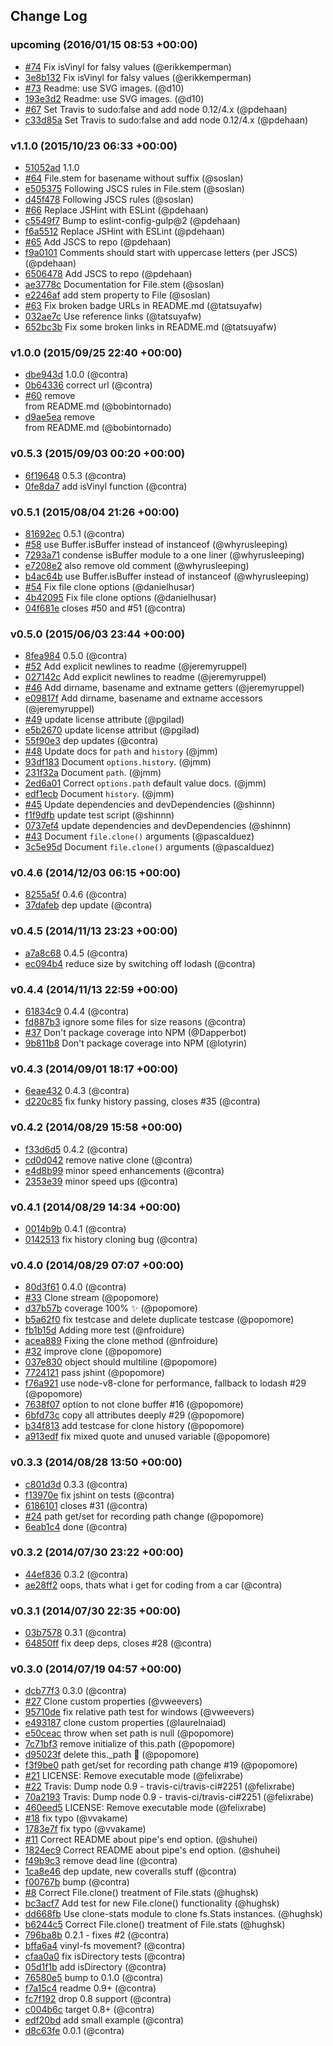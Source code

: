 ## Change Log

### upcoming (2016/01/15 08:53 +00:00)
- [#74](https://github.com/gulpjs/vinyl/pull/74) Fix isVinyl for falsy values (@erikkemperman)
- [3e8b132](https://github.com/gulpjs/vinyl/commit/3e8b132cd87bf5ab536ff7a4c6d660e33f5990b4) Fix isVinyl for falsy values (@erikkemperman)
- [#73](https://github.com/gulpjs/vinyl/pull/73) Readme: use SVG images. (@d10)
- [193e3d2](https://github.com/gulpjs/vinyl/commit/193e3d25f68c97593e011981e49db2c3e7a47d91) Readme: use SVG images. (@d10)
- [#67](https://github.com/gulpjs/vinyl/pull/67) Set Travis to sudo:false and add node 0.12/4.x (@pdehaan)
- [c33d85a](https://github.com/gulpjs/vinyl/commit/c33d85ab1d63fbcd272f7fb91d666006dab76d99) Set Travis to sudo:false and add node 0.12/4.x (@pdehaan)

### v1.1.0 (2015/10/23 06:33 +00:00)
- [51052ad](https://github.com/gulpjs/vinyl/commit/51052add24bb1c771bf5912809b47d4d53288c48) 1.1.0
- [#64](https://github.com/gulpjs/vinyl/pull/64) File.stem for basename without suffix (@soslan)
- [e505375](https://github.com/gulpjs/vinyl/commit/e5053756a49ea8800cd5da12fc0eefce859ccf61) Following JSCS rules in File.stem (@soslan)
- [d45f478](https://github.com/gulpjs/vinyl/commit/d45f478c7af3f2e956e57ce6d7550d64e3b7dbfb) Following JSCS rules (@soslan)
- [#66](https://github.com/gulpjs/vinyl/pull/66) Replace JSHint with ESLint (@pdehaan)
- [c5549f7](https://github.com/gulpjs/vinyl/commit/c5549f7002ae580fa9a7f7df490d6e3911af2285) Bump to eslint-config-gulp@2 (@pdehaan)
- [f6a5512](https://github.com/gulpjs/vinyl/commit/f6a55125e7230621ecae1f395da202140baaee1d) Replace JSHint with ESLint (@pdehaan)
- [#65](https://github.com/gulpjs/vinyl/pull/65) Add JSCS to repo (@pdehaan)
- [f9a0101](https://github.com/gulpjs/vinyl/commit/f9a0101d013356056293d21356d4cb443613b0be) Comments should start with uppercase letters (per JSCS) (@pdehaan)
- [6506478](https://github.com/gulpjs/vinyl/commit/650647833e3cea8d005a3ab1810ecd285418fa1e) Add JSCS to repo (@pdehaan)
- [ae3778c](https://github.com/gulpjs/vinyl/commit/ae3778c536a898fe47bbb37e5932b300123b28b8) Documentation for File.stem (@soslan)
- [e2246af](https://github.com/gulpjs/vinyl/commit/e2246af8aad6df348557f9d1df5001c30ff83774) add stem property to File (@soslan)
- [#63](https://github.com/gulpjs/vinyl/pull/63) Fix broken badge URLs in README.md (@tatsuyafw)
- [032ae7c](https://github.com/gulpjs/vinyl/commit/032ae7c5c59b72dc58041a14449d8d66af053023) Use reference links (@tatsuyafw)
- [652bc3b](https://github.com/gulpjs/vinyl/commit/652bc3bd3cc7a6af5d21d8d759a01cee3ce46acf) Fix some broken links in README.md (@tatsuyafw)

### v1.0.0 (2015/09/25 22:40 +00:00)
- [dbe943d](https://github.com/gulpjs/vinyl/commit/dbe943dad575b04995f38a35bd27962f54dc8217) 1.0.0 (@contra)
- [0b64336](https://github.com/gulpjs/vinyl/commit/0b643367289db0cfefc6c628eff2be4ee019405c) correct url (@contra)
- [#60](https://github.com/gulpjs/vinyl/pull/60) remove <br> from README.md (@bobintornado)
- [d9ae5ea](https://github.com/gulpjs/vinyl/commit/d9ae5eab010fd15094c8a0260a25d1244f17df79) remove <br> from README.md (@bobintornado)

### v0.5.3 (2015/09/03 00:20 +00:00)
- [6f19648](https://github.com/gulpjs/vinyl/commit/6f19648bd67040bfd0dc755ad031e1e5e0b58429) 0.5.3 (@contra)
- [0fe8da7](https://github.com/gulpjs/vinyl/commit/0fe8da757a862bb956d88dec03ab6f99ca895f7f) add isVinyl function (@contra)

### v0.5.1 (2015/08/04 21:26 +00:00)
- [81692ec](https://github.com/gulpjs/vinyl/commit/81692ece22eb3b927dba74fedb54a2acb65a36eb) 0.5.1 (@contra)
- [#58](https://github.com/gulpjs/vinyl/pull/58) use Buffer.isBuffer instead of instanceof (@whyrusleeping)
- [7293a71](https://github.com/gulpjs/vinyl/commit/7293a71b9daf177d9b9f600f3acf00a73b95107c) condense isBuffer module to a one liner (@whyrusleeping)
- [e7208e2](https://github.com/gulpjs/vinyl/commit/e7208e2c27029405c7c9cf9c9a3263cdf1e0dfb8) also remove old comment (@whyrusleeping)
- [b4ac64b](https://github.com/gulpjs/vinyl/commit/b4ac64b85ce28093f576db4f006264438f546cb8) use Buffer.isBuffer instead of instanceof (@whyrusleeping)
- [#54](https://github.com/gulpjs/vinyl/pull/54) Fix file clone options (@danielhusar)
- [4b42095](https://github.com/gulpjs/vinyl/commit/4b42095d8e0cb4351a503da67752da15e6b59570) Fix file clone options (@danielhusar)
- [04f681e](https://github.com/gulpjs/vinyl/commit/04f681e4af8ffb99ea3a0a3eab1cc79793887560) closes #50 and #51 (@contra)

### v0.5.0 (2015/06/03 23:44 +00:00)
- [8fea984](https://github.com/gulpjs/vinyl/commit/8fea9843e6b2aca820ccfee394927ca073f88a05) 0.5.0 (@contra)
- [#52](https://github.com/gulpjs/vinyl/pull/52) Add explicit newlines to readme (@jeremyruppel)
- [027142c](https://github.com/gulpjs/vinyl/commit/027142cf62a3f0a68f4659a612ee782b24c00198) Add explicit newlines to readme (@jeremyruppel)
- [#46](https://github.com/gulpjs/vinyl/pull/46) Add dirname, basename and extname getters (@jeremyruppel)
- [e09817f](https://github.com/gulpjs/vinyl/commit/e09817f15e4ddfc28e1b3452bbca5e2ba1fc2f19) Add dirname, basename and extname accessors (@jeremyruppel)
- [#49](https://github.com/gulpjs/vinyl/pull/49) update license attribute (@pgilad)
- [e5b2670](https://github.com/gulpjs/vinyl/commit/e5b2670af205ca0fb6f589a396b89ab2845a91ac) update license attribut (@pgilad)
- [55f90e3](https://github.com/gulpjs/vinyl/commit/55f90e3763af84c7eb599bd6403dbe14f63d5513) dep updates (@contra)
- [#48](https://github.com/gulpjs/vinyl/pull/48) Update docs for `path` and `history` (@jmm)
- [93df183](https://github.com/gulpjs/vinyl/commit/93df18374b62de32c76862baf73e92f33b04882a) Document `options.history`. (@jmm)
- [231f32a](https://github.com/gulpjs/vinyl/commit/231f32a375aa9147d0a41ffd1ace773c45e66ee5) Document `path`. (@jmm)
- [2ed6a01](https://github.com/gulpjs/vinyl/commit/2ed6a012c03a78b46f9d41034969898a15fdfe15) Correct `options.path` default value docs. (@jmm)
- [edf1ecb](https://github.com/gulpjs/vinyl/commit/edf1ecb0698f355e137f9361a9a9a2581ca485e5) Document `history`. (@jmm)
- [#45](https://github.com/gulpjs/vinyl/pull/45) Update dependencies and devDependencies (@shinnn)
- [f1f9dfb](https://github.com/gulpjs/vinyl/commit/f1f9dfbb1346b608226e5847161bf48e0caa2c1e) update test script (@shinnn)
- [0737ef4](https://github.com/gulpjs/vinyl/commit/0737ef489f9cfffa2494b06edaab9a032f00eb7e) update dependencies and devDependencies (@shinnn)
- [#43](https://github.com/gulpjs/vinyl/pull/43) Document `file.clone()` arguments (@pascalduez)
- [3c5e95d](https://github.com/gulpjs/vinyl/commit/3c5e95d5f482ea9f28dd2d78b83166723cd121bb) Document `file.clone()` arguments (@pascalduez)

### v0.4.6 (2014/12/03 06:15 +00:00)
- [8255a5f](https://github.com/gulpjs/vinyl/commit/8255a5f1de7fecb1cd5e7ba7ac1ec997395f6be1) 0.4.6 (@contra)
- [37dafeb](https://github.com/gulpjs/vinyl/commit/37dafeb8cb0b33424e77fe67a094517925be2bef) dep update (@contra)

### v0.4.5 (2014/11/13 23:23 +00:00)
- [a7a8c68](https://github.com/gulpjs/vinyl/commit/a7a8c68a1df914b1f486a54a97b68e9186699d33) 0.4.5 (@contra)
- [ec094b4](https://github.com/gulpjs/vinyl/commit/ec094b43e36512894142baacef26dfffc5827114) reduce size by switching off lodash (@contra)

### v0.4.4 (2014/11/13 22:59 +00:00)
- [61834c9](https://github.com/gulpjs/vinyl/commit/61834c9429f2e6883a18f377bc5893031ea1c94f) 0.4.4 (@contra)
- [fd887b3](https://github.com/gulpjs/vinyl/commit/fd887b3d21ed47c2b4cf40b0c0ed7b2df9048b09) ignore some files for size reasons (@contra)
- [#37](https://github.com/gulpjs/vinyl/pull/37) Don't package coverage into NPM (@Dapperbot)
- [9b811b8](https://github.com/gulpjs/vinyl/commit/9b811b86529e2b4b0cc20936a6697b3d9df503a2) Don't package coverage into NPM (@lotyrin)

### v0.4.3 (2014/09/01 18:17 +00:00)
- [6eae432](https://github.com/gulpjs/vinyl/commit/6eae432519b007c313a8df83b093adfb97a2944c) 0.4.3 (@contra)
- [d220c85](https://github.com/gulpjs/vinyl/commit/d220c857259f0070ab38c7b50d90f184a919e472) fix funky history passing, closes #35 (@contra)

### v0.4.2 (2014/08/29 15:58 +00:00)
- [f33d6d5](https://github.com/gulpjs/vinyl/commit/f33d6d5c1b9d1f83e238521651114beb90a01019) 0.4.2 (@contra)
- [cd0d042](https://github.com/gulpjs/vinyl/commit/cd0d04272297363f27f8456818dbf675618939c3) remove native clone (@contra)
- [e4d8b99](https://github.com/gulpjs/vinyl/commit/e4d8b99c21a50700afd17173e1f3a2076e6fe860) minor speed enhancements (@contra)
- [2353e39](https://github.com/gulpjs/vinyl/commit/2353e3996ac67629da92c2af906bdfdbc6978065) minor speed ups (@contra)

### v0.4.1 (2014/08/29 14:34 +00:00)
- [0014b9b](https://github.com/gulpjs/vinyl/commit/0014b9bf4166fb5cbe94c439201752cda7991a70) 0.4.1 (@contra)
- [0142513](https://github.com/gulpjs/vinyl/commit/0142513b0727ad6a018b0944fea2bb4966d8bbfa) fix history cloning bug (@contra)

### v0.4.0 (2014/08/29 07:07 +00:00)
- [80d3f61](https://github.com/gulpjs/vinyl/commit/80d3f61445b347fc1c34f462f0ab800644e90e04) 0.4.0 (@contra)
- [#33](https://github.com/gulpjs/vinyl/pull/33) Clone stream (@popomore)
- [d37b57b](https://github.com/gulpjs/vinyl/commit/d37b57bba0aa1fba18d9fecec3513ac4e61b27cd) coverage 100% :sparkles: (@popomore)
- [b5a62f0](https://github.com/gulpjs/vinyl/commit/b5a62f0ede71bdeae957e8653e6ccbdca998879c) fix testcase and delete duplicate testcase (@popomore)
- [fb1b15d](https://github.com/gulpjs/vinyl/commit/fb1b15da472647743eb4e829b99f64d6d9f751fa) Adding more test (@nfroidure)
- [acea889](https://github.com/gulpjs/vinyl/commit/acea8894e9d983d8037641b4ff6f08b666056979) Fixing the clone method (@nfroidure)
- [#32](https://github.com/gulpjs/vinyl/pull/32) improve clone (@popomore)
- [037e830](https://github.com/gulpjs/vinyl/commit/037e8300b75fdddf9c3e003fd205da7ec13b9157) object should multiline (@popomore)
- [7724121](https://github.com/gulpjs/vinyl/commit/7724121194a4ac94fb23a0048ff926d00a784ecc) pass jshint (@popomore)
- [f76a921](https://github.com/gulpjs/vinyl/commit/f76a9211b8b495d81074884d8ea6454a20bba349) use node-v8-clone for performance, fallback to lodash #29 (@popomore)
- [7638f07](https://github.com/gulpjs/vinyl/commit/7638f072bf33a427ec8324a0fb463f73cb9fc8f2) option to not clone buffer #16 (@popomore)
- [6bfd73c](https://github.com/gulpjs/vinyl/commit/6bfd73cc459907a06ce9affc373599ffb8130c08) copy all attributes deeply #29 (@popomore)
- [b34f813](https://github.com/gulpjs/vinyl/commit/b34f8135d47e0a2ba3be6f769729ba66931b3234) add testcase for clone history (@popomore)
- [a913edf](https://github.com/gulpjs/vinyl/commit/a913edf1dd91c5bdcfc9ff3149a94eae131006aa) fix mixed quote and unused variable (@popomore)

### v0.3.3 (2014/08/28 13:50 +00:00)
- [c801d3d](https://github.com/gulpjs/vinyl/commit/c801d3dc354383cf2656338d63908ec2983e3612) 0.3.3 (@contra)
- [f13970e](https://github.com/gulpjs/vinyl/commit/f13970e3cc5d1d730f94316daeee5b5c0e6c00f3) fix jshint on tests (@contra)
- [6186101](https://github.com/gulpjs/vinyl/commit/61861017bc22a786a026730cf5c55d23c657abea) closes #31 (@contra)
- [#24](https://github.com/gulpjs/vinyl/pull/24) path get/set for recording path change (@popomore)
- [6eab1c4](https://github.com/gulpjs/vinyl/commit/6eab1c4f1376aec901d8869d3d410953f1c93e9f) done (@contra)

### v0.3.2 (2014/07/30 23:22 +00:00)
- [44ef836](https://github.com/gulpjs/vinyl/commit/44ef8369e1a0a7ba01da4608d01166c5a5d8cbe1) 0.3.2 (@contra)
- [ae28ff2](https://github.com/gulpjs/vinyl/commit/ae28ff200c034e9a40babb38886cdc7ef97a0f25) oops, thats what i get for coding from a car (@contra)

### v0.3.1 (2014/07/30 22:35 +00:00)
- [03b7578](https://github.com/gulpjs/vinyl/commit/03b75789e58b43bdaef9ca166e4062b8ccfdefb9) 0.3.1 (@contra)
- [64850ff](https://github.com/gulpjs/vinyl/commit/64850ffdf4d31b35ac1160d0d495644cadd52914) fix deep deps, closes #28 (@contra)

### v0.3.0 (2014/07/19 04:57 +00:00)
- [dcb77f3](https://github.com/gulpjs/vinyl/commit/dcb77f3246d1011a430c20f883eb89c520206ca6) 0.3.0 (@contra)
- [#27](https://github.com/gulpjs/vinyl/pull/27) Clone custom properties (@vweevers)
- [95710de](https://github.com/gulpjs/vinyl/commit/95710de62f4c1234a244a6818b5e39d92ea7b9a8) fix relative path test for windows (@vweevers)
- [e493187](https://github.com/gulpjs/vinyl/commit/e493187b3f2fd1485077f09e73e669407ac077d3) clone custom properties (@laurelnaiad)
- [e50ceac](https://github.com/gulpjs/vinyl/commit/e50ceacfc3daa825e111976ba4192cb93c80bfe2) throw when set path is null (@popomore)
- [7c71bf3](https://github.com/gulpjs/vinyl/commit/7c71bf3d806a98730a0ce5edd56c0b8f1f42e8f0) remove initialize of this.path (@popomore)
- [d95023f](https://github.com/gulpjs/vinyl/commit/d95023f6604a990d38e4f5b332c7916ceb012366) delete this._path :tongue: (@popomore)
- [f3f9be0](https://github.com/gulpjs/vinyl/commit/f3f9be0f3d76b4125353cd936731f70015d44284) path get/set for recording path change #19 (@popomore)
- [#21](https://github.com/gulpjs/vinyl/pull/21) LICENSE: Remove executable mode (@felixrabe)
- [#22](https://github.com/gulpjs/vinyl/pull/22) Travis: Dump node 0.9 - travis-ci/travis-ci#2251 (@felixrabe)
- [70a2193](https://github.com/gulpjs/vinyl/commit/70a219346c00e0db6be1a0aa55c183e7d5b80ad1) Travis: Dump node 0.9 - travis-ci/travis-ci#2251 (@felixrabe)
- [460eed5](https://github.com/gulpjs/vinyl/commit/460eed58de9cb04d44e35b6bebbfbaea9146015f) LICENSE: Remove executable mode (@felixrabe)
- [#18](https://github.com/gulpjs/vinyl/pull/18) fix typo (@vvakame)
- [1783e7f](https://github.com/gulpjs/vinyl/commit/1783e7f031ecfb118ee9b43971a72be264caa144) fix typo (@vvakame)
- [#11](https://github.com/gulpjs/vinyl/pull/11) Correct README about pipe's end option. (@shuhei)
- [1824ec9](https://github.com/gulpjs/vinyl/commit/1824ec9cefd276557b7338dfdbd54922599f020a) Correct README about pipe's end option. (@shuhei)
- [f49b9c3](https://github.com/gulpjs/vinyl/commit/f49b9c325229754229726ed530c579e4ac23252b) remove dead line (@contra)
- [1ca8e46](https://github.com/gulpjs/vinyl/commit/1ca8e463259c2a395d5d41b528b04a89a953f6b7) dep update, new coveralls stuff (@contra)
- [f00767b](https://github.com/gulpjs/vinyl/commit/f00767bf8b61ca8a7b25f3ebd3dde297fa2dafd7) bump (@contra)
- [#8](https://github.com/gulpjs/vinyl/pull/8) Correct File.clone() treatment of File.stats (@hughsk)
- [bc3acf7](https://github.com/gulpjs/vinyl/commit/bc3acf7b1ed712d70e7d8cb4f6e5248124743ec7) Add test for new File.clone() functionality (@hughsk)
- [dd668fb](https://github.com/gulpjs/vinyl/commit/dd668fb5aaed02cfb0f63a58f027c937dd7e0467) Use clone-stats module to clone fs.Stats instances. (@hughsk)
- [b6244c5](https://github.com/gulpjs/vinyl/commit/b6244c52d3bf9bd87bd6b926f0486f407627f7e0) Correct File.clone() treatment of File.stats (@hughsk)
- [796ba8b](https://github.com/gulpjs/vinyl/commit/796ba8b5ddd658fed3393c7d0a0d7bea7befa1b1) 0.2.1 - fixes #2 (@contra)
- [bffa6a4](https://github.com/gulpjs/vinyl/commit/bffa6a4e323e18e084b5b1444b4537aa3fb3e109) vinyl-fs movement? (@contra)
- [cfaa0a0](https://github.com/gulpjs/vinyl/commit/cfaa0a02b7794e493f600d1d36b288294a278e6c) fix isDirectory tests (@contra)
- [05d1f1b](https://github.com/gulpjs/vinyl/commit/05d1f1b741960cce8e8d2702d326ebb0187935ad) add isDirectory (@contra)
- [76580e5](https://github.com/gulpjs/vinyl/commit/76580e573870885580ac00dd9175e562d008cb81) bump to 0.1.0 (@contra)
- [f7a15c4](https://github.com/gulpjs/vinyl/commit/f7a15c41ac5e82de930e161f6b109ae3336d337b) readme 0.9+ (@contra)
- [fc7f192](https://github.com/gulpjs/vinyl/commit/fc7f1925b2a18466f19db062ad28df02f1db823b) drop 0.8 support (@contra)
- [c004b6c](https://github.com/gulpjs/vinyl/commit/c004b6c857d03a292e8ecd5020ad0420d82dbf1e) target 0.8+ (@contra)
- [edf20bd](https://github.com/gulpjs/vinyl/commit/edf20bd8563fca6e8a568b9d08fb728f6705573c) add small example (@contra)
- [d8c63fe](https://github.com/gulpjs/vinyl/commit/d8c63fe0fd16cf13db2d9a6452c979ec12779428) 0.0.1 (@contra)